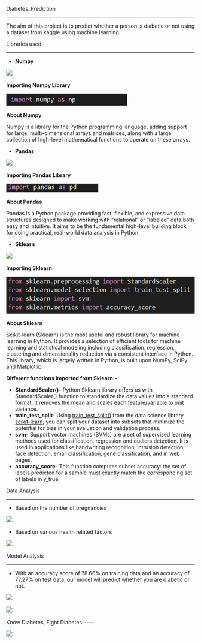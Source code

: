 Diabetes\_Prediction

-----
The aim of this project is to predict whether a person is diabetic or not using a dataset from kaggle using machine learning.

Libraries used:-

-----
- **Numpy**

![](Aspose.Words.1fd23f18-1eab-436e-8ed7-0b66439486a6.001.png)

**Importing Numpy Library**

![](Aspose.Words.1fd23f18-1eab-436e-8ed7-0b66439486a6.002.png)

**About Numpy**

Numpy is a library for the Python programming language, adding support for large, multi-dimensional arrays and matrices, along with a large collection of high-level mathematical functions to operate on these arrays.

- **Pandas**

![](Aspose.Words.1fd23f18-1eab-436e-8ed7-0b66439486a6.003.png)

**Importing Pandas Library**

![](Aspose.Words.1fd23f18-1eab-436e-8ed7-0b66439486a6.004.png)

**About Pandas**

Pandas is a Python package providing fast, flexible, and expressive data structures designed to make working with “relational” or “labeled” data both easy and intuitive. It aims to be the fundamental high-level building block for doing practical, real-world data analysis in Python.

- **Sklearn**

![](Aspose.Words.1fd23f18-1eab-436e-8ed7-0b66439486a6.005.png)

**Importing Sklearn**

![](Aspose.Words.1fd23f18-1eab-436e-8ed7-0b66439486a6.006.png)

**About Sklearn**

Scikit-learn (Sklearn) is the most useful and robust library for machine learning in Python. It provides a selection of efficient tools for machine learning and statistical modeling including classification, regression, clustering and dimensionality reduction via a consistent interface in Python. This library, which is largely written in Python, is built upon NumPy, SciPy and Matplotlib.

**Different functions imported from Sklearn:-**

- **StandardScaler()-** Python Sklearn library offers us with StandardScaler() function to standardize the data values into a standard format. It removes the mean and scales each feature/variable to unit variance.
- **train\_test\_split-** Using [train_test_split()](https://scikit-learn.org/stable/modules/generated/sklearn.model_selection.train_test_split.html) from the data science library [scikit-learn](https://scikit-learn.org/stable/index.html), you can split your dataset into subsets that minimize the potential for bias in your evaluation and validation process.
- **svm-** Support vector machines (SVMs) are a set of supervised learning methods used for classification, regression and outliers detection. It is used in applications like handwriting recognition, intrusion detection, face detection, email classification, gene classification, and in web pages.
- **accuracy\_score-** This function computes subset accuracy: the set of labels predicted for a sample must exactly match the corresponding set of labels in y\_true.

Data Analysis

-----
- Based on the number of pregnancies

![](Aspose.Words.1fd23f18-1eab-436e-8ed7-0b66439486a6.007.png)





- Based on various health related factors

![](Aspose.Words.1fd23f18-1eab-436e-8ed7-0b66439486a6.008.png)

Model Analysis

-----
- With an accuracy score of 78.66% on training data and an accuracy of 77.27% on test data, our model will predict whether you are diabetic or not.

![](Aspose.Words.1fd23f18-1eab-436e-8ed7-0b66439486a6.009.png)

![](Aspose.Words.1fd23f18-1eab-436e-8ed7-0b66439486a6.010.png)


Know Diabetes, Fight Diabetes-----

![](Aspose.Words.1fd23f18-1eab-436e-8ed7-0b66439486a6.011.png)
